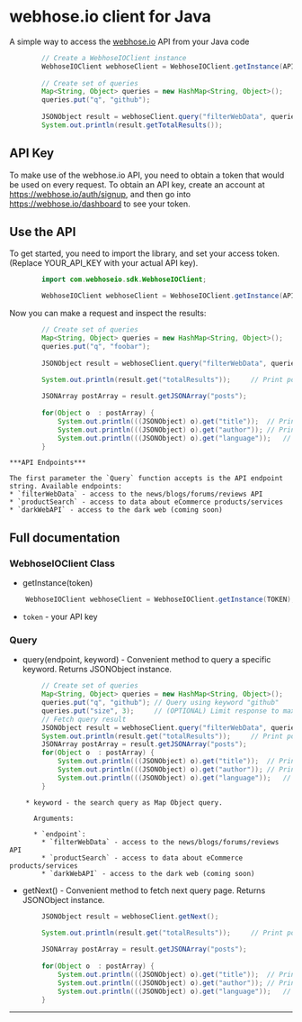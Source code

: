 # webhose.io client for Java

A simple way to access the [webhose.io](https://webhose.io) API from your Java code

```java
		// Create a WebhoseIOClient instance
		WebhoseIOClient webhoseClient = WebhoseIOClient.getInstance(API_KEY);
		
		// Create set of queries
	    Map<String, Object> queries = new HashMap<String, Object>();
	    queries.put("q", "github");
	    
	    JSONObject result = webhoseClient.query("filterWebData", queries);
		System.out.println(result.getTotalResults());
```
## API Key

To make use of the webhose.io API, you need to obtain a token that would be
used on every request. To obtain an API key, create an account at
https://webhose.io/auth/signup, and then go into
https://webhose.io/dashboard to see your token.


## Use the API

To get started, you need to import the library, and set your access token.
(Replace YOUR_API_KEY with your actual API key).

```java
		import com.webhoseio.sdk.WebhoseIOClient;

		WebhoseIOClient webhoseClient = WebhoseIOClient.getInstance(API_KEY);
```
	
Now you can make a request and inspect the results:

```java
		// Create set of queries
	    Map<String, Object> queries = new HashMap<String, Object>();
	    queries.put("q", "foobar");
	    
	    JSONObject result = webhoseClient.query("filterWebData", queries);

		System.out.println(result.get("totalResults")); 	// Print posts count
		
		JSONArray postArray = result.getJSONArray("posts");
		
		for(Object o  : postArray) {
			System.out.println(((JSONObject) o).get("title"));	// Print title
			System.out.println(((JSONObject) o).get("author"));	// Print author
			System.out.println(((JSONObject) o).get("language"));	// Print language
		}		
```
	***API Endpoints***
	
	The first parameter the `Query` function accepts is the API endpoint string. Available endpoints:
	* `filterWebData` - access to the news/blogs/forums/reviews API
	* `productSearch` - access to data about eCommerce products/services
	* `darkWebAPI` - access to the dark web (coming soon)


## Full documentation
### WebhoseIOClient Class

* getInstance(token)

```java
	WebhoseIOClient webhoseClient = WebhoseIOClient.getInstance(TOKEN);
```
  * `token` - your API key
  
  
### Query

* query(endpoint, keyword) - Convenient method to query a specific keyword. Returns JSONObject instance.

```java
		// Create set of queries
	    Map<String, Object> queries = new HashMap<String, Object>();
	    queries.put("q", "github"); // Query using keyword "github"
	    queries.put("size", 3); 	// (OPTIONAL) Limit response to maximum of 3 items
	    // Fetch query result
		JSONObject result = webhoseClient.query("filterWebData", queries);
		System.out.println(result.get("totalResults")); 	// Print posts count		
		JSONArray postArray = result.getJSONArray("posts");
		for(Object o  : postArray) {
			System.out.println(((JSONObject) o).get("title"));	// Print title
			System.out.println(((JSONObject) o).get("author"));	// Print author
			System.out.println(((JSONObject) o).get("language"));	// Print language
		}
```
		* keyword - the search query as Map Object query.
	  
		  Arguments:
		
		  * `endpoint`: 
		    * `filterWebData` - access to the news/blogs/forums/reviews API
		    * `productSearch` - access to data about eCommerce products/services
		    * `darkWebAPI` - access to the dark web (coming soon)


* getNext() - Convenient method to fetch next query page. Returns JSONObject instance.

```java
		JSONObject result = webhoseClient.getNext();

		System.out.println(result.get("totalResults")); 	// Print posts count
		
		JSONArray postArray = result.getJSONArray("posts");
		
		for(Object o  : postArray) {
			System.out.println(((JSONObject) o).get("title"));	// Print title
			System.out.println(((JSONObject) o).get("author"));	// Print author
			System.out.println(((JSONObject) o).get("language"));	// Print language
		}		
```
  -----------------------------------------------------------------------
  


